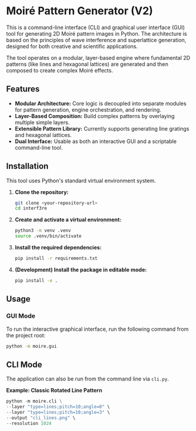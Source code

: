 # Moiré Pattern Generator (V2)

This is a command-line interface (CLI) and graphical user interface (GUI) tool for generating 2D Moiré pattern images in Python. The architecture is based on the principles of wave interference and superlattice generation, designed for both creative and scientific applications.

The tool operates on a modular, layer-based engine where fundamental 2D patterns (like lines and hexagonal lattices) are generated and then composed to create complex Moiré effects.

## Features

- **Modular Architecture:** Core logic is decoupled into separate modules for pattern generation, engine orchestration, and rendering.
- **Layer-Based Composition:** Build complex patterns by overlaying multiple simple layers.
- **Extensible Pattern Library:** Currently supports generating line gratings and hexagonal lattices.
- **Dual Interface:** Usable as both an interactive GUI and a scriptable command-line tool.

## Installation

This tool uses Python's standard virtual environment system.

1.  **Clone the repository:**
    ```bash
    git clone <your-repository-url>
    cd interf3re
    ```

2.  **Create and activate a virtual environment:**
    ```bash
    python3 -m venv .venv
    source .venv/bin/activate
    ```

3.  **Install the required dependencies:**
    ```bash
    pip install -r requirements.txt
    ```

4.  **(Development) Install the package in editable mode:**
    ```bash
    pip install -e .
    ```

## Usage

### GUI Mode
To run the interactive graphical interface, run the following command from the project root:
```bash
python -m moire.gui
```

## CLI Mode
The application can also be run from the command line via `cli.py`.

**Example: Classic Rotated Line Pattern**
```python
python -m moire.cli \
--layer "type=lines;pitch=10;angle=0" \
--layer "type=lines;pitch=10;angle=3" \
--output "cli_lines.png" \
--resolution 1024
```